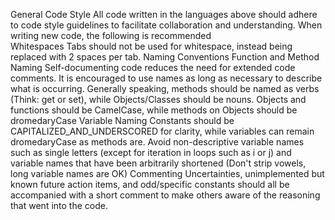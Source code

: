General Code Style
All code written in the languages above should adhere to code style guidelines to facilitate collaboration and understanding. When writing new code, the following is recommended  
Whitespaces
Tabs should not be used for whitespace, instead being replaced with 2 spaces per tab.
Naming Conventions
Function and Method Naming Self-documenting code reduces the need for extended code comments. It is encouraged to use names as long as necessary to describe what is occurring. Generally speaking, methods should be named as verbs (Think: get or set), while Objects/Classes should be nouns. Objects and functions should be CamelCase, while methods on Objects should be dromedaryCase Variable Naming Constants should be CAPITALIZED_AND_UNDERSCORED for clarity, while variables can remain dromedaryCase as methods are. Avoid non-descriptive variable names such as single letters (except for iteration in loops such as i or j) and variable names that have been arbitrarily shortened (Don't strip vowels, long variable names are OK)
Commenting
Uncertainties, unimplemented but known future action items, and odd/specific constants should all be accompanied with a short comment to make others aware of the reasoning that went into the code.